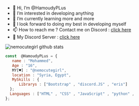 - 👋 Hi, I’m @HamoudyPLus
- 👀 I’m interested in developing anything
- 🌱 I’m currently learning more and more
- 💞️ I look forward to doing my best in developing myself
- 📫 How to reach me ? Contact me on Discord : [click here](http://discord.com/users/689139487258705965)
- 📡 My Discord Server : [click here](https://discord.gg/KhNgeRbk56)

![nemocutegirl github stats](https://github-readme-stats.vercel.app/api?username=HamoudyPLus&show_icons=true&theme=tokyonight)
```js
const  @HamoudyPLus = {
   name : "Mohammed",
   Age : "16",
   MY[♥] : "@nemocutegirl",
   location : "Syria, Egypt",
   MySkills : {
      Librarys : ["Bootstrap" , "discord.JS" , "eris"]
  };
  Languages : ["HTML" , "CSS" , "JavaScript" , "python" , 
};
```

